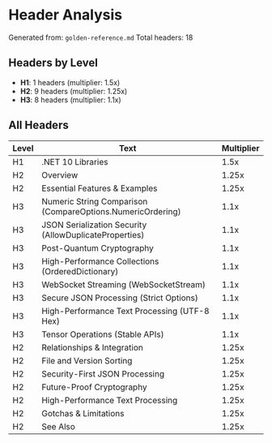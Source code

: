 # Header Analysis

Generated from: `golden-reference.md`
Total headers: 18

## Headers by Level

- **H1**: 1 headers (multiplier: 1.5x)
- **H2**: 9 headers (multiplier: 1.25x)
- **H3**: 8 headers (multiplier: 1.1x)

## All Headers

| Level | Text | Multiplier |
|-------|------|------------|
| H1 | .NET 10 Libraries | 1.5x |
| H2 | Overview | 1.25x |
| H2 | Essential Features & Examples | 1.25x |
| H3 | Numeric String Comparison (CompareOptions.NumericOrdering) | 1.1x |
| H3 | JSON Serialization Security (AllowDuplicateProperties) | 1.1x |
| H3 | Post-Quantum Cryptography | 1.1x |
| H3 | High-Performance Collections (OrderedDictionary) | 1.1x |
| H3 | WebSocket Streaming (WebSocketStream) | 1.1x |
| H3 | Secure JSON Processing (Strict Options) | 1.1x |
| H3 | High-Performance Text Processing (UTF-8 Hex) | 1.1x |
| H3 | Tensor Operations (Stable APIs) | 1.1x |
| H2 | Relationships & Integration | 1.25x |
| H2 | File and Version Sorting | 1.25x |
| H2 | Security-First JSON Processing | 1.25x |
| H2 | Future-Proof Cryptography | 1.25x |
| H2 | High-Performance Text Processing | 1.25x |
| H2 | Gotchas & Limitations | 1.25x |
| H2 | See Also | 1.25x |
